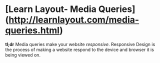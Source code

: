 # [Learn Layout- Media Queries] (http://learnlayout.com/media-queries.html)

**tl;dr** Media queries make your website _responsive_. Responsive Design is the process of making a website respond to the device and browser it is being viewed on. 
